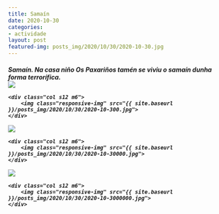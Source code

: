 ```yaml
---
title: Samaín
date: 2020-10-30
categories:
- actividade
layout: post
featured-img: posts_img/2020/10/30/2020-10-30.jpg
---
```

 <h5 class="center header text_h2">
Samaín.
 <!--more-->
Na casa niño Os Paxariños tamén se viviu o samaín dunha forma terrorífica.

<div class="row">
    <div class="col s12 m6">
		<img class="responsive-img" src="{{ site.baseurl }}/posts_img/2020/10/30/2020-10-30.jpg">
	</div>

    <div class="col s12 m6">
		<img class="responsive-img" src="{{ site.baseurl }}/posts_img/2020/10/30/2020-10-300.jpg">
	</div>
</div>
<div class="row">
    <div class="col s12 m6">
		<img class="responsive-img" src="{{ site.baseurl }}/posts_img/2020/10/30/2020-10-3000.jpg">
	</div>
	
    <div class="col s12 m6">
		<img class="responsive-img" src="{{ site.baseurl }}/posts_img/2020/10/30/2020-10-30000.jpg">
	</div>
</div>
<div class="row">
    <div class="col s12 m6">
		<img class="responsive-img" src="{{ site.baseurl }}/posts_img/2020/10/30/2020-10-300000.jpg">
	</div>
	
    <div class="col s12 m6">
		<img class="responsive-img" src="{{ site.baseurl }}/posts_img/2020/10/30/2020-10-3000000.jpg">
	</div>
</div>